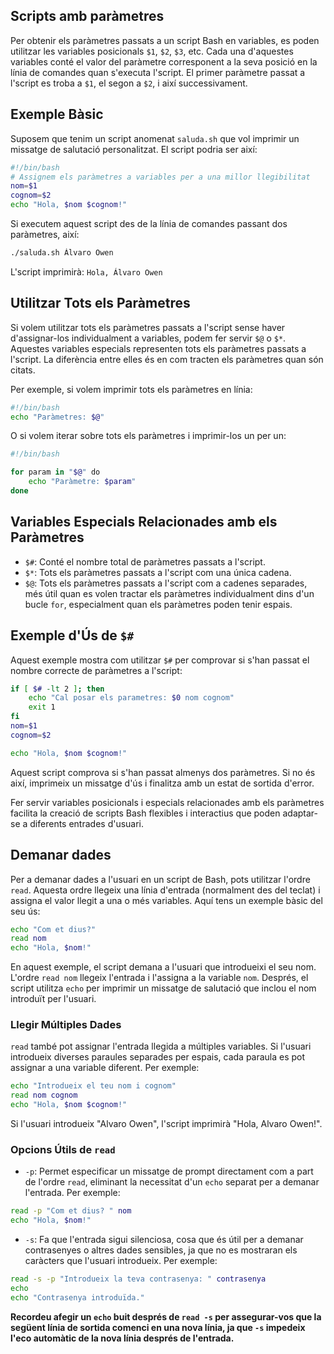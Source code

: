 ## Scripts amb paràmetres

Per obtenir els paràmetres passats a un script Bash en variables, es poden utilitzar les variables posicionals `$1`, `$2`, `$3`, etc. Cada una d'aquestes variables conté el valor del paràmetre corresponent a la seva posició en la línia de comandes quan s'executa l'script. El primer paràmetre passat a l'script es troba a `$1`, el segon a `$2`, i així successivament.

## Exemple Bàsic

Suposem que tenim un script anomenat `saluda.sh` que vol imprimir un missatge de salutació personalitzat. El script podria ser així:

``` bash
#!/bin/bash  
# Assignem els paràmetres a variables per a una millor llegibilitat 
nom=$1
cognom=$2
echo "Hola, $nom $cognom!"
```

Si executem aquest script des de la línia de comandes passant dos paràmetres, així:

``` bash
./saluda.sh Álvaro Owen
```

L'script imprimirà: `Hola, Álvaro Owen`

## Utilitzar Tots els Paràmetres

Si volem utilitzar tots els paràmetres passats a l'script sense haver d'assignar-los individualment a variables, podem fer servir `$@` o `$*`. Aquestes variables especials representen tots els paràmetres passats a l'script. La diferència entre elles és en com tracten els paràmetres quan són citats.

Per exemple, si volem imprimir tots els paràmetres en línia:

``` bash
#!/bin/bash  
echo "Paràmetres: $@"
```

O si volem iterar sobre tots els paràmetres i imprimir-los un per un:

``` bash
#!/bin/bash  

for param in "$@" do
	echo "Paràmetre: $param" 
done
```
## Variables Especials Relacionades amb els Paràmetres

- `$#`: Conté el nombre total de paràmetres passats a l'script.
- `$*`: Tots els paràmetres passats a l'script com una única cadena.
- `$@`: Tots els paràmetres passats a l'script com a cadenes separades, més útil quan es volen tractar els paràmetres individualment dins d'un bucle `for`, especialment quan els paràmetres poden tenir espais.

## Exemple d'Ús de `$#`

Aquest exemple mostra com utilitzar `$#` per comprovar si s'han passat el nombre correcte de paràmetres a l'script:

``` bash
if [ $# -lt 2 ]; then     
	echo "Cal posar els parametres: $0 nom cognom"     
	exit 1 
fi  
nom=$1
cognom=$2

echo "Hola, $nom $cognom!"
```

Aquest script comprova si s'han passat almenys dos paràmetres. Si no és així, imprimeix un missatge d'ús i finalitza amb un estat de sortida d'error.

Fer servir variables posicionals i especials relacionades amb els paràmetres facilita la creació de scripts Bash flexibles i interactius que poden adaptar-se a diferents entrades d'usuari.

## Demanar dades

Per a demanar dades a l'usuari en un script de Bash, pots utilitzar l'ordre `read`. Aquesta ordre llegeix una línia d'entrada (normalment des del teclat) i assigna el valor llegit a una o més variables. Aquí tens un exemple bàsic del seu ús:

``` bash
echo "Com et dius?"
read nom
echo "Hola, $nom!"
```

En aquest exemple, el script demana a l'usuari que introdueixi el seu nom. L'ordre `read nom` llegeix l'entrada i l'assigna a la variable `nom`. Després, el script utilitza `echo` per imprimir un missatge de salutació que inclou el nom introduït per l'usuari.

### Llegir Múltiples Dades

`read` també pot assignar l'entrada llegida a múltiples variables. Si l'usuari introdueix diverses paraules separades per espais, cada paraula es pot assignar a una variable diferent. Per exemple:

``` bash
echo "Introdueix el teu nom i cognom"
read nom cognom
echo "Hola, $nom $cognom!"
```

Si l'usuari introdueix "Alvaro Owen", l'script imprimirà "Hola, Alvaro Owen!".

### Opcions Útils de `read`

- `-p`: Permet especificar un missatge de prompt directament com a part de l'ordre `read`, eliminant la necessitat d'un `echo` separat per a demanar l'entrada. Per exemple:

```bash
read -p "Com et dius? " nom
echo "Hola, $nom!"
```

- `-s`: Fa que l'entrada sigui silenciosa, cosa que és útil per a demanar contrasenyes o altres dades sensibles, ja que no es mostraran els caràcters que l'usuari introdueix. Per exemple:

```bash
read -s -p "Introdueix la teva contrasenya: " contrasenya
echo
echo "Contrasenya introduïda."
```

**Recordeu afegir un `echo` buit després de `read -s` per assegurar-vos que la següent línia de sortida comenci en una nova línia, ja que `-s` impedeix l'eco automàtic de la nova línia després de l'entrada.**